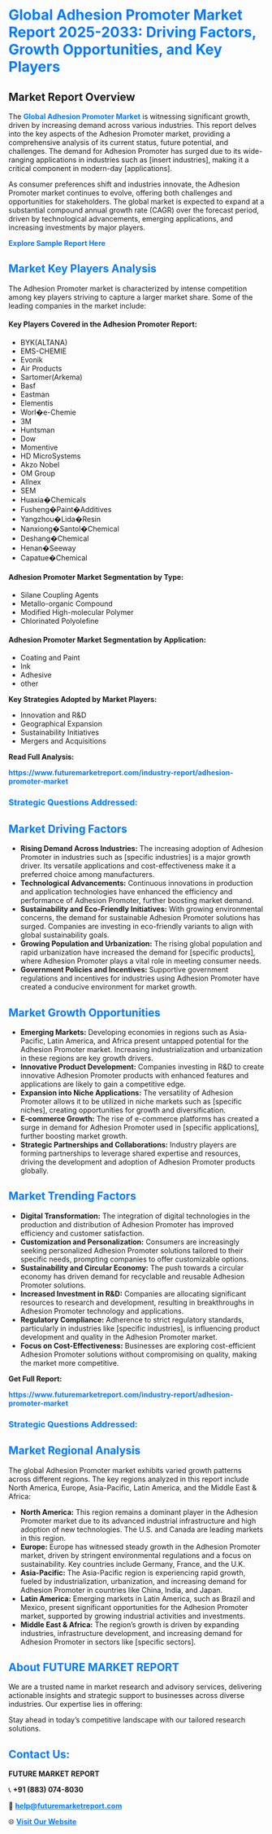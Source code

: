 <h1 style="color: #007BFF;">Global Adhesion Promoter Market Report 2025-2033: Driving Factors, Growth Opportunities, and Key Players</h1>

<section id="overview">
<h2>Market Report Overview</h2>
<p>The <a href="https://www.futuremarketreport.com/industry-report/adhesion-promoter-market" style="color: #007BFF; text-decoration: none;"><strong>Global Adhesion Promoter Market</strong></a> is witnessing significant growth, driven by increasing demand across various industries. This report delves into the key aspects of the Adhesion Promoter market, providing a comprehensive analysis of its current status, future potential, and challenges. The demand for Adhesion Promoter has surged due to its wide-ranging applications in industries such as [insert industries], making it a critical component in modern-day [applications].</p>
<p>As consumer preferences shift and industries innovate, the Adhesion Promoter market continues to evolve, offering both challenges and opportunities for stakeholders. The global market is expected to expand at a substantial compound annual growth rate (CAGR) over the forecast period, driven by technological advancements, emerging applications, and increasing investments by major players.</p>
</section>

<section id="overview">
<p><a href="https://www.futuremarketreport.com/request-sample/reportId=103267" style="color: #007BFF; text-decoration: none;"><strong>Explore Sample Report Here</strong></a></p>
</section>

<section id="key-players">
<h2 style="color: #007BFF;">Market Key Players Analysis</h2>
<p>The Adhesion Promoter market is characterized by intense competition among key players striving to capture a larger market share. Some of the leading companies in the market include:</p>
<h4>Key Players Covered in the Adhesion Promoter Report:</h4>
<ul><li>BYK(ALTANA)</li><li>EMS-CHEMIE</li><li>Evonik</li><li>Air Products</li><li>Sartomer(Arkema)</li><li>Basf</li><li>Eastman</li><li>Elementis</li><li>Worl�e-Chemie</li><li>3M</li><li>Huntsman</li><li>Dow</li><li>Momentive</li><li>HD MicroSystems</li><li>Akzo Nobel</li><li>OM Group</li><li>Allnex</li><li>SEM</li><li>Huaxia�Chemicals</li><li>Fusheng�Paint�Additives</li><li>Yangzhou�Lida�Resin</li><li>Nanxiong�Santol�Chemical</li><li>Deshang�Chemical</li><li>Henan�Seeway</li><li>Capatue�Chemical</li></ul>
<h4>Adhesion Promoter Market Segmentation by Type:</h4>
<ul><li>Silane Coupling Agents</li><li>Metallo-organic Compound</li><li>Modified High-molecular Polymer</li><li>Chlorinated Polyolefine</li></ul>

<h4>Adhesion Promoter Market Segmentation by Application:</h4>
<ul><li>Coating and Paint</li><li>Ink</li><li>Adhesive</li><li>other</li></ul>
<p><strong>Key Strategies Adopted by Market Players:</strong></p>
<ul>
<li>Innovation and R&D</li>
<li>Geographical Expansion</li>
<li>Sustainability Initiatives</li>
<li>Mergers and Acquisitions</li>
</ul>
</section>

<section>
<p><strong>Read Full Analysis: </strong></p><a href="https://www.futuremarketreport.com/industry-report/adhesion-promoter-market" style="color: #007BFF; text-decoration: none;"><strong>https://www.futuremarketreport.com/industry-report/adhesion-promoter-market</strong></a>
<h3 style="color: #007BFF;">Strategic Questions Addressed:</h3>
</section>

<section id="driving-factors">
<h2 style="color: #007BFF;">Market Driving Factors</h2>
<ul>
<li><strong>Rising Demand Across Industries:</strong> The increasing adoption of Adhesion Promoter in industries such as [specific industries] is a major growth driver. Its versatile applications and cost-effectiveness make it a preferred choice among manufacturers.</li>
<li><strong>Technological Advancements:</strong> Continuous innovations in production and application technologies have enhanced the efficiency and performance of Adhesion Promoter, further boosting market demand.</li>
<li><strong>Sustainability and Eco-Friendly Initiatives:</strong> With growing environmental concerns, the demand for sustainable Adhesion Promoter solutions has surged. Companies are investing in eco-friendly variants to align with global sustainability goals.</li>
<li><strong>Growing Population and Urbanization:</strong> The rising global population and rapid urbanization have increased the demand for [specific products], where Adhesion Promoter plays a vital role in meeting consumer needs.</li>
<li><strong>Government Policies and Incentives:</strong> Supportive government regulations and incentives for industries using Adhesion Promoter have created a conducive environment for market growth.</li>
</ul>
</section>

<section id="growth-opportunities">
<h2 style="color: #007BFF;">Market Growth Opportunities</h2>
<ul>
<li><strong>Emerging Markets:</strong> Developing economies in regions such as Asia-Pacific, Latin America, and Africa present untapped potential for the Adhesion Promoter market. Increasing industrialization and urbanization in these regions are key growth drivers.</li>
<li><strong>Innovative Product Development:</strong> Companies investing in R&D to create innovative Adhesion Promoter products with enhanced features and applications are likely to gain a competitive edge.</li>
<li><strong>Expansion into Niche Applications:</strong> The versatility of Adhesion Promoter allows it to be utilized in niche markets such as [specific niches], creating opportunities for growth and diversification.</li>
<li><strong>E-commerce Growth:</strong> The rise of e-commerce platforms has created a surge in demand for Adhesion Promoter used in [specific applications], further boosting market growth.</li>
<li><strong>Strategic Partnerships and Collaborations:</strong> Industry players are forming partnerships to leverage shared expertise and resources, driving the development and adoption of Adhesion Promoter products globally.</li>
</ul>
</section>

<section id="trending-factors">
<h2 style="color: #007BFF;">Market Trending Factors</h2>
<ul>
<li><strong>Digital Transformation:</strong> The integration of digital technologies in the production and distribution of Adhesion Promoter has improved efficiency and customer satisfaction.</li>
<li><strong>Customization and Personalization:</strong> Consumers are increasingly seeking personalized Adhesion Promoter solutions tailored to their specific needs, prompting companies to offer customizable options.</li>
<li><strong>Sustainability and Circular Economy:</strong> The push towards a circular economy has driven demand for recyclable and reusable Adhesion Promoter solutions.</li>
<li><strong>Increased Investment in R&D:</strong> Companies are allocating significant resources to research and development, resulting in breakthroughs in Adhesion Promoter technology and applications.</li>
<li><strong>Regulatory Compliance:</strong> Adherence to strict regulatory standards, particularly in industries like [specific industries], is influencing product development and quality in the Adhesion Promoter market.</li>
<li><strong>Focus on Cost-Effectiveness:</strong> Businesses are exploring cost-efficient Adhesion Promoter solutions without compromising on quality, making the market more competitive.</li>
</ul>
</section>

<section>
<p><strong>Get Full Report: </strong></p><a href="https://www.futuremarketreport.com/industry-report/adhesion-promoter-market" style="color: #007BFF; text-decoration: none;"><strong>https://www.futuremarketreport.com/industry-report/adhesion-promoter-market</strong></a>
<h3 style="color: #007BFF;">Strategic Questions Addressed:</h3>
</section>


<section id="regional-analysis">
<h2 style="color: #007BFF;">Market Regional Analysis</h2>
<p>The global Adhesion Promoter market exhibits varied growth patterns across different regions. The key regions analyzed in this report include North America, Europe, Asia-Pacific, Latin America, and the Middle East & Africa:</p>
<ul>
<li><strong>North America:</strong> This region remains a dominant player in the Adhesion Promoter market due to its advanced industrial infrastructure and high adoption of new technologies. The U.S. and Canada are leading markets in this region.</li>
<li><strong>Europe:</strong> Europe has witnessed steady growth in the Adhesion Promoter market, driven by stringent environmental regulations and a focus on sustainability. Key countries include Germany, France, and the U.K.</li>
<li><strong>Asia-Pacific:</strong> The Asia-Pacific region is experiencing rapid growth, fueled by industrialization, urbanization, and increasing demand for Adhesion Promoter in countries like China, India, and Japan.</li>
<li><strong>Latin America:</strong> Emerging markets in Latin America, such as Brazil and Mexico, present significant opportunities for the Adhesion Promoter market, supported by growing industrial activities and investments.</li>
<li><strong>Middle East & Africa:</strong> The region’s growth is driven by expanding industries, infrastructure development, and increasing demand for Adhesion Promoter in sectors like [specific sectors].</li>
</ul>
</section>

<footer>
<h2 style="color: #007BFF;">About FUTURE MARKET REPORT</h2>
<p>We are a trusted name in market research and advisory services, delivering actionable insights and strategic support to businesses across diverse industries. Our expertise lies in offering:</p>

<p>Stay ahead in today’s competitive landscape with our tailored research solutions.</p>

<h2 style="color: #007BFF;">Contact Us:</h2>
<p><strong>FUTURE MARKET REPORT</strong></p>
<p>📞 <strong>+91 (883) 074-8030</strong></p>
<p>📧 <strong><a href="mailto:help@futuremarketreport.com" style="color: #007BFF;">help@futuremarketreport.com</a></strong></p>
<p>🌐 <strong><a href="https://www.futuremarketreport.com/" style="color: #007BFF;">Visit Our Website</a></strong></p>
</footer>